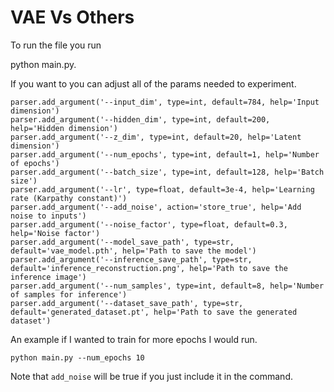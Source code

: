 # VAE Vs Others

To run the file you run 

python main.py.

If you want to you can adjust all of the params needed to experiment.

```
parser.add_argument('--input_dim', type=int, default=784, help='Input dimension')
parser.add_argument('--hidden_dim', type=int, default=200, help='Hidden dimension')
parser.add_argument('--z_dim', type=int, default=20, help='Latent dimension')
parser.add_argument('--num_epochs', type=int, default=1, help='Number of epochs')
parser.add_argument('--batch_size', type=int, default=128, help='Batch size')
parser.add_argument('--lr', type=float, default=3e-4, help='Learning rate (Karpathy constant)')
parser.add_argument('--add_noise', action='store_true', help='Add noise to inputs')
parser.add_argument('--noise_factor', type=float, default=0.3, help='Noise factor')
parser.add_argument('--model_save_path', type=str, default='vae_model.pth', help='Path to save the model')
parser.add_argument('--inference_save_path', type=str, default='inference_reconstruction.png', help='Path to save the inference image')
parser.add_argument('--num_samples', type=int, default=8, help='Number of samples for inference')
parser.add_argument('--dataset_save_path', type=str, default='generated_dataset.pt', help='Path to save the generated dataset')
```

An example if I wanted to train for more epochs I would run.
```
python main.py --num_epochs 10
```
Note that `add_noise` will be true if you just include it in the command. 

